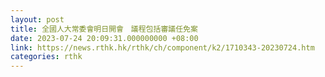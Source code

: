```yaml
---
layout: post
title: 全國人大常委會明日開會　議程包括審議任免案
date: 2023-07-24 20:09:31.000000000 +08:00
link: https://news.rthk.hk/rthk/ch/component/k2/1710343-20230724.htm
categories: rthk
---
```



